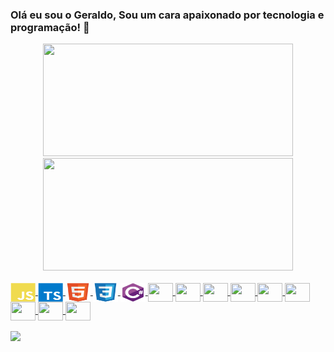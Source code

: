 ### Olá eu sou o Geraldo, Sou um cara apaixonado por tecnologia e programação! 👋

<div align="center">
  <a href="https://github.com/GeraldoGdias">
  <img height="180em" width="400em" src="https://github-readme-stats.vercel.app/api?username=GeraldoGdias&show_icons=true&theme=tokyonight&include_all_commits=true&count_private=true"/>
  <img height="180em" width="400em" src="https://github-readme-stats.vercel.app/api/top-langs/?username=GeraldoGdias&layout=compact&langs_count=7&theme=tokyonight"/>
</div>
<div style="display: inline_block"><br>
  <img align="center"  height="30" width="40" src="https://raw.githubusercontent.com/devicons/devicon/master/icons/javascript/javascript-plain.svg">
  <img align="center"  height="30" width="40" src="https://raw.githubusercontent.com/devicons/devicon/master/icons/typescript/typescript-plain.svg">
  <img align="center"  height="30" width="40" src="https://raw.githubusercontent.com/devicons/devicon/master/icons/html5/html5-original.svg">
  <img align="center"  height="30" width="40" src="https://raw.githubusercontent.com/devicons/devicon/master/icons/css3/css3-original.svg">
  <img align="center"  height="30" width="40" src="https://raw.githubusercontent.com/devicons/devicon/master/icons/csharp/csharp-original.svg">
  <img align="center" height="30" width="40"  src="https://cdn.jsdelivr.net/gh/devicons/devicon/icons/flutter/flutter-original.svg">
  <img align="center" height="30" width="40"  src="https://cdn.jsdelivr.net/gh/devicons/devicon/icons/mysql/mysql-original.svg">
  <img align="center" height="30" width="40"  src="https://cdn.jsdelivr.net/gh/devicons/devicon/icons/docker/docker-original.svg" />
  <img align="center" height="30" width="40"  src="https://cdn.jsdelivr.net/gh/devicons/devicon/icons/angularjs/angularjs-original.svg" />
  <img align="center" height="30" width="40" src="https://cdn.jsdelivr.net/gh/devicons/devicon/icons/dart/dart-original.svg" />
  <img align="center" height="30" width="40" src="https://cdn.jsdelivr.net/gh/devicons/devicon/icons/dotnetcore/dotnetcore-original.svg" />
  <img align="center" height="30" width="40" src="https://cdn.jsdelivr.net/gh/devicons/devicon/icons/yarn/yarn-original.svg" />
  <img align="center" height="30" width="40" src="https://cdn.jsdelivr.net/gh/devicons/devicon/icons/npm/npm-original-wordmark.svg" />
  <img align="center" height="30" width="40" src="https://cdn.jsdelivr.net/gh/devicons/devicon/icons/java/java-original.svg" />
 </div>
 <divstyle="display: inline_block"><br>
   <a href="https://www.linkedin.com/in/geraldo-gdias" target="_blank"><img src="https://img.shields.io/badge/-LinkedIn-%230077B5?style=for-the-badge&logo=linkedin&logoColor=white" target="_blank"></a> 
 </div>
  
